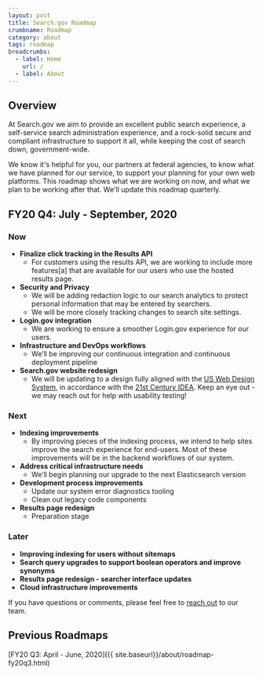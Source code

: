 ```yaml
---
layout: post
title: Search.gov Roadmap
crumbname: Roadmap
category: about
tags: roadmap
breadcrumbs:
  - label: Home
    url: /
  - label: About
---
```


## Overview

At Search.gov we aim to provide an excellent public search experience, a self-service search administration experience, and a rock-solid secure and compliant infrastructure to support it all, while keeping the cost of search down, government-wide.

We know it's helpful for you, our partners at federal agencies, to know what we have planned for our service, to support your planning for your own web platforms. This roadmap shows what we are working on now, and what we plan to be working after that. We'll update this roadmap quarterly.

## FY20 Q4: July - September, 2020

### Now

* **Finalize click tracking in the Results API**
  * For customers using the results API, we are working to include more features[a] that are available for our users who use the hosted results page.
* **Security and Privacy**
  * We will be adding redaction logic to our search analytics to protect personal information that may be entered by searchers.
  * We will be more closely tracking changes to search site settings.
* **Login.gov integration**
  * We are working to ensure a smoother Login.gov experience for our users.
* **Infrastructure and DevOps workflows**
  * We’ll be improving our continuous integration and continuous deployment pipeline
* **Search.gov website redesign**
  * We will be updating to a design fully aligned with the [US Web Design System](https://designsystem.digital.gov/), in accordance with the [21st Century IDEA](https://digital.gov/resources/21st-century-integrated-digital-experience-act/). Keep an eye out - we may reach out for help with usability testing!

### Next

* **Indexing improvements**
  * By improving pieces of the indexing process, we intend to help sites improve the search experience for end-users. Most of these improvements will be in the backend workflows of our system.
* **Address critical infrastructure needs**
  * We’ll begin planning our upgrade to the next Elasticsearch version
* **Development process improvements**
  * Update our system error diagnostics tooling
  * Clean out legacy code components
* **Results page redesign**
  * Preparation stage

### Later

* **Improving indexing for users without sitemaps**
* **Search query upgrades to support boolean operators and improve synonyms**
* **Results page redesign - searcher interface updates**
* **Cloud infrastructure improvements**

If you have questions or comments, please feel free to [reach out](mailto:search@support.digitalgov.gov) to our team.

## Previous Roadmaps

[FY20 Q3: April - June, 2020]({{ site.baseurl}}/about/roadmap-fy20q3.html)